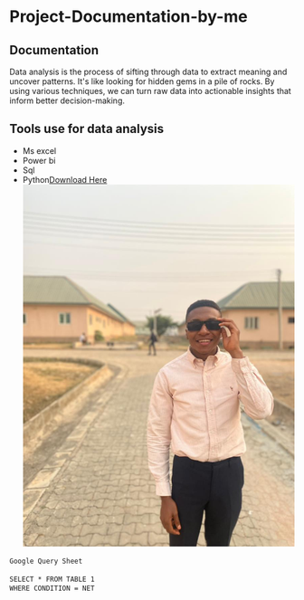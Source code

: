 # Project-Documentation-by-me

## Documentation
Data analysis is the process of sifting through data to extract meaning and uncover patterns.  It's like looking for hidden gems in a pile of rocks. By using various techniques, we can turn raw data into actionable insights that inform better decision-making.

## Tools use for data analysis
- Ms excel
- Power bi
- Sql
- Python[Download Here](https//microsoft.com)
![](IMG-20220201-WA0024.jpg)

~~~
Google Query Sheet

SELECT * FROM TABLE 1
WHERE CONDITION = NET


  
  

